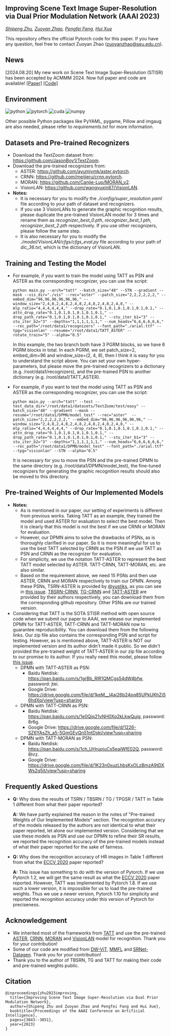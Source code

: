 ## Improving Scene Text Image Super-Resolution via Dual Prior Modulation Network (AAAI 2023)

*[Shipeng Zhu](http://palm.seu.edu.cn/homepage/zhushipeng/demo/index.html), [Zuoyan Zhao](http://palm.seu.edu.cn/homepage/zhaozuoyan/index.html), [Pengfei Fang](https://fpfcjdsg.github.io/), [Hui Xue](http://palm.seu.edu.cn/hxue/)*

This repository offers the official Pytorch code for this paper. If you have any question, feel free to contact Zuoyan Zhao ([zuoyanzhao@seu.edu.cn](mailto:zuoyanzhao@seu.edu.cn)).

## News
[2024.08.20] My new work on Scene Text Image Super-Resolution (STISR) has been accepted by ACMMM 2024. Now full paper and code are available! [[Paper]](https://arxiv.org/abs/2311.17955) [[Code]](https://github.com/jdfxzzy/PEAN)

## Environment

![python](https://img.shields.io/badge/Python-v3.6-green.svg?style=plastic)  ![pytorch](https://img.shields.io/badge/Pytorch-v1.10-green.svg?style=plastic)  ![cuda](https://img.shields.io/badge/Cuda-v11.3-green.svg?style=plastic)  ![numpy](https://img.shields.io/badge/Numpy-v1.19-green.svg?style=plastic)

Other possible Python packages like PyYAML, pygame, Pillow and imgaug are also needed, please refer to *requirements.txt* for more information.

## Datasets and Pre-trained Recognizers

- Download the TextZoom dataset from: https://github.com/JasonBoy1/TextZoom.
- Download the pre-trained recognizers from:
  - ASTER: https://github.com/ayumiymk/aster.pytorch.
  - CRNN: https://github.com/meijieru/crnn.pytorch.
  - MORAN: https://github.com/Canjie-Luo/MORAN_v2.
  - VisionLAN: https://github.com/wangyuxin87/VisionLAN.
- **Notes:** 
  - It is necessary for you to modify the *./config/super_resolution.yaml* file according to your path of dataset and recognizers.
  - If you use 3 VisionLANs to generate the graphic recognition results, please duplicate the pre-trained VisionLAN model for 3 times and rename them as *recognizer_best_0.pth*, *recognizer_best_1.pth*, *recognizer_best_2.pth* respectively. If you use other recognizers, please follow the same step.
  - It is also necessary for you to modify the *./model/VisionLAN/cfgs/cfgs_eval.py* file according to your path of *dic_36.txt*, which is the dictionary of VisionLAN.

## Training and Testing the Model

- For example, if you want to train the model using TATT as PSN and ASTER as the corresponding recognizer, you can use the script:

  ```shell
  python main.py --arch="tatt" --batch_size="48" --STN --gradient --mask --vis_dir="./vis" --rec="aster" --patch_size="2,2,2,2,2,2," --embed_dim="96,96,96,96,96,96," --window_size="2,4,8,2,4,8,2,4,8,2,4,8,2,4,8,2,4,8," --mlp_ratio="4,4,4,4,4,4," --drop_rate="0.1,0.1,0.1,0.1,0.1,0.1," --attn_drop_rate="0.1,0.1,0.1,0.1,0.1,0.1," --drop_path_rate="0.1,0.1,0.1,0.1,0.1,0.1," --stu_iter_b1="3" --stu_iter_b2="3" --depths="1,1,1,1,1,1," --num_heads="6,6,6,6,6,6," --rec_path="/root/data1/recognizers" --font_path="./arial.ttf" --tpg="visionlan" --resume="/root/data1/TATT_ASTER" --rotate_train="5" --alpha="0.5"
  ```

  In this example, the two branch both have 3 PGRM blocks, so we have 6 PGRM blocks in total. In each PGRM, we set patch_size=2, embed_dim=96 and window_size=(2, 4, 8), then I think it is easy for you to understand the script above. You can set your own hyper-parameters, but please move the pre-trained recognizers to a dictionary (e.g. /root/data1/recognizers), and the pre-trained PSN to another dictionary (e.g. /root/data1/TATT_ASTER).

- For example, if you want to test the model using TATT as PSN and ASTER as the corresponding recognizer, you can use the script:

  ```shell
  python main.py --arch="tatt" --test --test_data_dir="/root/data1/datasets/TextZoom/test/easy" --batch_size="48" --gradient --mask --resume="/root/data1/DPMN/model_test" --rec="aster"  --patch_size="2,2,2,2,2,2," --embed_dim="96,96,96,96,96,96," --window_size="2,4,8,2,4,8,2,4,8,2,4,8,2,4,8,2,4,8," --mlp_ratio="4,4,4,4,4,4," --drop_rate="0.1,0.1,0.1,0.1,0.1,0.1," --attn_drop_rate="0.1,0.1,0.1,0.1,0.1,0.1," --drop_path_rate="0.1,0.1,0.1,0.1,0.1,0.1," --stu_iter_b1="3" --stu_iter_b2="3" --depths="1,1,1,1,1,1," --num_heads="6,6,6,6,6,6," --rec_path="/root/data1/DPMN/model_test" --font_path="./arial.ttf" --tpg="visionlan" --STN --alpha="0.5"
  ```

  It is necessary for you to move the PSN and the pre-trained DPMN to the same directory (e.g. /root/data1/DPMN/model_test), the fine-tuned recognizers for generating the graphic recognition results should also be moved to this directory.

## Pre-trained Weights of Our Implemented Models

- **Notes:** 
  - As is mentioned in our paper, our setting of experiments is different from previous works. Taking TATT as an example, they trained the model and used ASTER for evaluation to select the best model. Then it is clearly that this model is not the best if we use CRNN or MORAN for evaluation.
  - However, our DPMN aims to solve the drawbacks of PSNs, as is thoroughly clarified in our paper. So it is more meaningful for us to use the best TATT selected by CRNN as the PSN if we use TATT as PSN and CRNN as the recognizer for evaluation.
  - For simplicity, we use the notation TATT-ASTER to represent the best TATT model selected by ASTER. TATT-CRNN, TATT-MORAN, etc. are also similar.
  - Based on the requirement above, we need 15 PSNs and then use ASTER, CRNN and MORAN respectively to train our DPMN. Among these PSNs, TSRN-ASTER is provided by [@yustiks](https://github.com/yustiks), as you can see in [this issue](https://github.com/JasonBoy1/TextZoom/issues/8#issuecomment-767552860). [TBSRN-CRNN](https://github.com/FudanVI/FudanOCR/tree/main/scene-text-telescope), [TG-CRNN](https://github.com/FudanVI/FudanOCR/tree/main/text-gestalt) and [TATT-ASTER](https://github.com/mjq11302010044/TATT) are provided by their authors respectively, you can download them from the corresponding github repository. Other PSNs are our trained version.
- Considering that TATT is the SOTA STISR method with open source code when we submit our paper to AAAI, we release our implemented DPMN for TATT-ASTER, TATT-CRNN and TATT-MORAN now to guarantee reproducibility. You can download them from the following links. Our zip file also contains the corresponding PSN and script for testing. However, as is mentioned above, TATT-ASTER is NOT our implemented version and its author didn't made it  public. So we didn't provided the pre-trained weight of TATT-ASTER in our zip file according to our promise to its author. If you really need this model, please follow [this issue](https://github.com/mjq11302010044/TATT/issues/4#issuecomment-1100872209).
  - DPMN with TATT-ASTER as PSN:
       - Baidu Netdisk: https://pan.baidu.com/s/1grBb_RlR1QMCgs54dW4bfw, password: jtei.
       - Google Drive: https://drive.google.com/file/d/1keM__l4aj26b24pq85UPkUKhZjS6hdXq/view?usp=sharing
  - DPMN with TATT-CRNN as PSN:
       - Baidu Netdisk: https://pan.baidu.com/s/1e0Qiq21vNH0Xq2kLkwQuig, password: 8r6g.
       - Google Drive: https://drive.google.com/file/d/1226-SZ6YAsZh_a5-5GmGEvQn51ntDskj/view?usp=sharing
  - DPMN with TATT-MORAN as PSN:
       - Baidu Netdisk: https://pan.baidu.com/s/1ch_UHrupjuCs5eaiWfE02Q, password: 8hrz.
       - Google Drive: https://drive.google.com/file/d/1K23n0xuzLhbsKxOLzBmzA9tDXWs2q5it/view?usp=sharing

## Frequently Asked Questions

- **Q:** Why does the results of TSRN / TBSRN / TG / TPGSR / TATT in Table 1 different from what their paper reported?

  **A:** We have partly explained the reason in the notes of "Pre-trained Weights of Our Implemented Models" section. The recognition accuracy of the models released by the authors are not identical to what their paper reported, let alone our implemented version. Considering that we use these models as PSN and use our DPMN to refine their SR results, we reported the recognition accuracy of the pre-trained models instead of what their paper reported for the sake of fairness.

- **Q:** Why does the recognition accuracy of HR images in Table 1 different from what the [ECCV 2020](https://arxiv.org/abs/2005.03341) paper reported?

  **A:** This issue has something to do with the version of Pytorch. If we use Pytorch 1.2, we will get the same result as what the [ECCV 2020](https://arxiv.org/abs/2005.03341) paper reported. However, TATT was implemented by Pytorch 1.8. If we use such a lower version, it is impossible for us to load the pre-trained weights. Thus we use a newer version, Pytorch 1.10 for simplicity and reported the recognition accuracy under this version of Pytorch for preciseness.

## Acknowledgement

- We inherited most of the frameworks from [TATT](https://github.com/mjq11302010044/TATT) and use the pre-trained [ASTER](https://github.com/ayumiymk/aster.pytorch), [CRNN](https://github.com/meijieru/crnn.pytorch), [MORAN](https://github.com/Canjie-Luo/MORAN_v2) and [VisionLAN](https://github.com/wangyuxin87/VisionLAN) model for recognition. Thank you for your contribution!
- Some of our code are modified from [DW-ViT](https://github.com/pzhren/DW-ViT), [MMFL](https://github.com/AliceQLin/MMFL-Inpainting) and [SRNet-Datagen](https://github.com/youdao-ai/SRNet-Datagen). Thank you for your contribution!
- Thank you to the author of TBSRN, TG and TATT for making their code and pre-trained weights public.

## Citation

```
@inproceedings{zhu2023improving,
  title={Improving Scene Text Image Super-Resolution via Dual Prior Modulation Network},
  author={Shipeng Zhu and Zuoyan Zhao and Pengfei Fang and Hui Xue},
  booktitle={Proceedings of the AAAI Conference on Artificial Intelligence},
  pages={3843--3851},
  year={2023}
}
```
